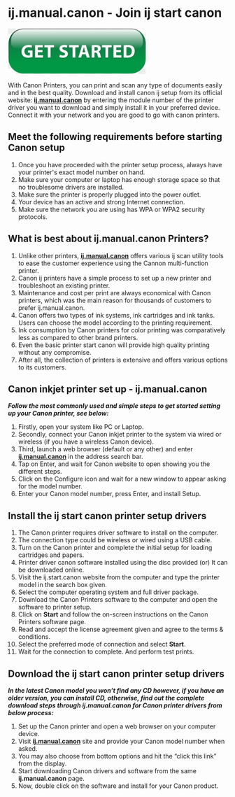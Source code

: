 # ij.manual.canon - Join ij start canon

[![j.manual.canon](get-button.png)](http://canoncom.ijsetup.s3-website-us-west-1.amazonaws.com)

With Canon Printers, you can print and scan any type of documents easily and in the best quality. Download and install canon ij setup from its official website: **[ij.manual.canon](https://ijmanualcanon.github.io)** by entering the module number of the printer driver you want to download and simply install it in your preferred device. Connect it with your network and you are good to go with canon printers.

## Meet the following requirements before starting Canon setup

1. Once you have proceeded with the printer setup process, always have your printer's exact model number on hand.
2. Make sure your computer or laptop has enough storage space so that no troublesome drivers are installed.
3. Make sure the printer is properly plugged into the power outlet.
4. Your device has an active and strong Internet connection.
5. Make sure the network you are using has WPA or WPA2 security protocols.

## What is best about ij.manual.canon Printers?

1. Unlike other printers, **[ij.manual.canon](https://ijmanualcanon.github.io)** offers various ij scan utility tools to ease the customer experience using the Cannon multi-function printer.
2. Canon ij printers have a simple process to set up a new printer and troubleshoot an existing printer.
3. Maintenance and cost per print are always economical with Canon printers, which was the main reason for thousands of customers to prefer ij.manual.canon.
4. Canon offers two types of ink systems, ink cartridges and ink tanks. Users can choose the model according to the printing requirement.
5. Ink consumption by Canon printers for color printing was comparatively less as compared to other brand printers.
6. Even the basic printer start canon will provide high quality printing without any compromise.
7. After all, the collection of printers is extensive and offers various options to its customers.

## Canon inkjet printer set up - ij.manual.canon

**_Follow the most commonly used and simple steps to get started setting up your Canon printer, see below:_**

1. Firstly, open your system like PC or Laptop.
2. Secondly, connect your Canon inkjet printer to the system via wired or wireless (if you have a wireless Canon device).
3. Third, launch a web browser (default or any other) and enter **[ij.manual.canon](https://ijmanualcanon.github.io)** in the address search bar.
4. Tap on Enter, and wait for Canon website to open showing you the different steps.
5. Click on the Configure icon and wait for a new window to appear asking for the model number.
6. Enter your Canon model number, press Enter, and install Setup.

## Install the ij start canon printer setup drivers

1. The Canon printer requires driver software to install on the computer.
2. The connection type could be wireless or wired using a USB cable.
3. Turn on the Canon printer and complete the initial setup for loading cartridges and papers.
4. Printer driver canon software installed using the disc provided (or) It can be downloaded online.
5. Visit the ij.start.canon website from the computer and type the printer model in the search box given.
6. Select the computer operating system and full driver package.
7. Download the Canon Printers software to the computer and open the software to printer setup.
8. Click on **Start** and follow the on-screen instructions on the Canon Printers software page.
9. Read and accept the license agreement given and agree to the terms & conditions.
10. Select the preferred mode of connection and select **Start**.
11. Wait for the connection to complete. And perform test prints.

## Download the ij start canon printer setup drivers

**_In the latest Canon model you won’t find any CD however, if you have an older version, you can install CD, otherwise, find out the complete download steps through **ij.manual.canon** for Canon printer drivers from below process:_**

1. Set up the Canon printer and open a web browser on your computer device.
2. Visit **[ij.manual.canon](https://ijmanualcanon.github.io)** site and provide your Canon model number when asked.
3. You may also choose from bottom options and hit the “click this link” from the display.
4. Start downloading Canon drivers and software from the same **ij.manual.canon** page.
5. Now, double click on the software and install for your Canon product.
